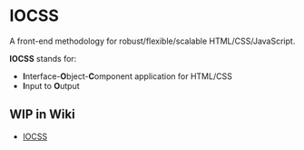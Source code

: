 # IOCSS

A front-end methodology for robust/flexible/scalable HTML/CSS/JavaScript.

**IOCSS** stands for:

* **I**nterface-**O**bject-**C**omponent application for HTML/CSS
* **I**nput to **O**utput

## WIP in Wiki

* [IOCSS](https://github.com/iocss/iocss/wiki)
